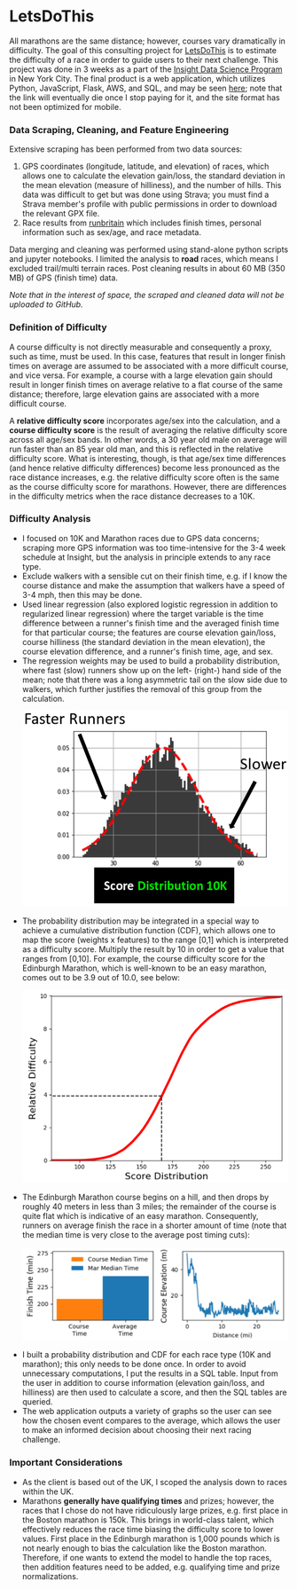 # LetsDoThis
All marathons are the same distance; however, courses vary dramatically in difficulty. The goal of this consulting project for <a href="https://www.letsdothis.com/">LetsDoThis</a> is to estimate the difficulty of a race in order to guide users to their next challenge. This project was done in 3 weeks as a part of the <a href="https://www.insightdatascience.com">Insight Data Science Program </a> in New York City. The final product is a web application, which utilizes Python, JavaScript, Flask, AWS, and SQL, and may be seen <a href="http://racedifficultyindex.com/">here</a>; note that the link will eventually die once I stop paying for it, and the site format has not been optimized for mobile.

### Data Scraping, Cleaning, and Feature Engineering
Extensive scraping has been performed from two data sources:
1. GPS coordinates (longitude, latitude, and elevation) of races, which allows one to calculate the elevation gain/loss, the standard deviation in the mean elevation (measure of hilliness), and the number of hills. This data was difficult to get but was done using Strava; you must find a Strava member's profile with public permissions in order to download the relevant GPX file.
2. Race results from <a href="https://www.runbritainrankings.com/">runbritain</a> which includes finish times, personal information such as sex/age, and race metadata.

Data merging and cleaning was performed using stand-alone python scripts and jupyter notebooks. I limited the analysis to **road** races, which means I excluded trail/multi terrain races. Post cleaning results in about 60 MB (350 MB) of GPS (finish time) data.

*Note that in the interest of space, the scraped and cleaned data will not be uploaded to GitHub.*

### Definition of Difficulty 
A course difficulty is not directly measurable and consequently a proxy, such as time, must be used. In this case, features that result in longer finish times on average are assumed to be associated with a more difficult course, and vice versa. For example, a course with a large elevation gain should result in longer finish times on average relative to a flat course of the same distance; therefore, large elevation gains are associated with a more difficult course.

A **relative difficulty score** incorporates age/sex into the calculation, and a **course difficulty score** is the result of averaging the relative difficulty score across all age/sex bands. In other words, a 30 year old male on average will run faster than an 85 year old man, and this is reflected in the relative difficulty score. What is interesting, though, is that age/sex time differences (and hence relative difficulty differences) become less pronounced as the race distance increases, e.g. the relative difficulty score often is the same as the course difficulty score for marathons. However, there are differences in the difficulty metrics when the race distance decreases to a 10K.

### Difficulty Analysis 
* I focused on 10K and Marathon races due to GPS data concerns; scraping more GPS information was too time-intensive for the 3-4 week schedule at Insight, but the analysis in principle extends to any race type.
* Exclude walkers with a sensible cut on their finish time, e.g. if I know the course distance and make the assumption that walkers have a speed of 3-4 mph, then this may be done.
* Used linear regression (also explored logistic regression in addition to regularized linear regression) where the target variable is the time difference between a runner's finish time and the averaged finish time for that particular course; the features are course elevation gain/loss, course hilliness (the standard deviation in the mean elevation), the course elevation difference, and a runner's finish time, age, and sex. 
* The regression weights may be used to build a probability distribution, where fast (slow) runners show up on the left- (right-) hand side of the mean; note that there was a long asymmetric tail on the slow side due to walkers, which further justifies the removal of this group from the calculation. <p></p>
![Screenshot](images/10k_dist.png) <p></p>
* The probability distribution may be integrated in a special way to achieve a cumulative distribution function (CDF), which allows one to map the score (weights x features) to the range [0,1] which is interpreted as a difficulty score. Multiply the result by 10 in order to get a value that ranges from [0,10]. For example, the course difficulty score for the Edinburgh Marathon, which is well-known to be an easy marathon, comes out to be 3.9 out of 10.0, see below:<p></p>
![Screenshot](images/CDF.png)<p></p>
* The Edinburgh Marathon course begins on a hill, and then drops by roughly 40 meters in less than 3 miles; the remainder of the course is quite flat which is indicative of an easy marathon. Consequently, runners on average finish the race in a shorter amount of time (note that the median time is very close to the average post timing cuts):<p></p>
![Screenshot](images/edinburgh.png)<p></p>
* I built a probability distribution and CDF for each race type (10K and marathon); this only needs to be done once. In order to avoid unnecessary computations, I put the results in a SQL table. Input from the user in addition to course information (elevation gain/loss, and hilliness) are then used to calculate a score, and then the SQL tables are queried.
* The web application outputs a variety of graphs so the user can see how the chosen event compares to the average, which allows the user to make an informed decision about choosing their next racing challenge. 

### Important Considerations
* As the client is based out of the UK, I scoped the analysis down to races within the UK. 
* Marathons **generally have qualifying times** and prizes; however, the races that I chose do not have ridiculously large prizes, e.g. first place in the Boston marathon is 150k. This brings in world-class talent, which effectively reduces the race time biasing the difficulty score to lower values. First place in the Edinburgh marathon is 1,000 pounds which is not nearly enough to bias the calculation like the Boston marathon. Therefore, if one wants to extend the model to handle the top races, then addition features need to be added, e.g. qualifying time and prize normalizations.
